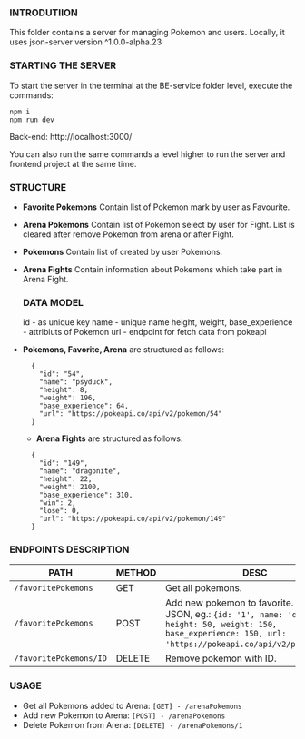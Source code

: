 ### INTRODUTIION

This folder contains a server for managing Pokemon and users.
Locally, it uses json-server version ^1.0.0-alpha.23

### STARTING THE SERVER

To start the server in the terminal at the BE-service folder level, execute the commands:

```
npm i
npm run dev
```

Back-end: http://localhost:3000/

You can also run the same commands a level higher to run the server and frontend project at the same time.

### STRUCTURE

- **Favorite Pokemons**
  Contain list of Pokemon mark by user as Favourite.

- **Arena Pokemons**
  Contain list of Pokemon select by user for Fight.
  List is cleared after remove Pokemon from arena or after Fight.

- **Pokemons**
  Contain list of created by user Pokemons.

- **Arena Fights**
  Contain information about Pokemons which take part in Arena Fight.

  ### DATA MODEL

  id - as unique key
  name - unique name
  height, weight, base_experience - attribiuts of Pokemon
  url - endpoint for fetch data from pokeapi

- **Pokemons, Favorite, Arena** are structured as follows:
  ```
    {
      "id": "54",
      "name": "psyduck",
      "height": 8,
      "weight": 196,
      "base_experience": 64,
      "url": "https://pokeapi.co/api/v2/pokemon/54"
    }
  ```
  - **Arena Fights** are structured as follows:
  ```
    {
      "id": "149",
      "name": "dragonite",
      "height": 22,
      "weight": 2100,
      "base_experience": 310,
      "win": 2,
      "lose": 0,
      "url": "https://pokeapi.co/api/v2/pokemon/149"
    }
  ```

### ENDPOINTS DESCRIPTION

| PATH                   | METHOD | DESC                                                                                                                                                                        |
| ---------------------- | ------ | --------------------------------------------------------------------------------------------------------------------------------------------------------------------------- |
| `/favoritePokemons`    | GET    | Get all pokemons.                                                                                                                                                           |
| `/favoritePokemons`    | POST   | Add new pokemon to favorite. Required JSON, eg.: `{id: '1', name: 'dragonite', height: 50, weight: 150, base_experience: 150, url: 'https://pokeapi.co/api/v2/pokemon/1'}`. |
| `/favoritePokemons/ID` | DELETE | Remove pokemon with ID.                                                                                                                                                     |

### USAGE

- Get all Pokemons added to Arena: `[GET] - /arenaPokemons`
- Add new Pokemon to Arena: `[POST] - /arenaPokemons`
- Delete Pokemon from Arena: `[DELETE] - /arenaPokemons/1`
